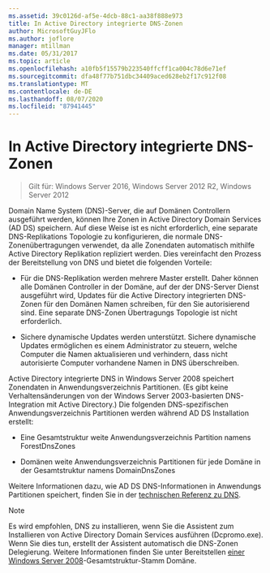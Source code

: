 ```yaml
---
ms.assetid: 39c0126d-af5e-4dcb-88c1-aa38f888e973
title: In Active Directory integrierte DNS-Zonen
author: MicrosoftGuyJFlo
ms.author: joflore
manager: mtillman
ms.date: 05/31/2017
ms.topic: article
ms.openlocfilehash: a10fb5f15579b223540ffcff1ca004c78d6e71ef
ms.sourcegitcommit: dfa48f77b751dbc34409aced628eb2f17c912f08
ms.translationtype: MT
ms.contentlocale: de-DE
ms.lasthandoff: 08/07/2020
ms.locfileid: "87941445"
---
```

# <a name="active-directory-integrated-dns-zones"></a>In Active Directory integrierte DNS-Zonen

> Gilt für: Windows Server 2016, Windows Server 2012 R2, Windows Server 2012

Domain Name System (DNS)-Server, die auf Domänen Controllern ausgeführt werden, können Ihre Zonen in Active Directory Domain Services (AD DS) speichern. Auf diese Weise ist es nicht erforderlich, eine separate DNS-Replikations Topologie zu konfigurieren, die normale DNS-Zonenübertragungen verwendet, da alle Zonendaten automatisch mithilfe Active Directory Replikation repliziert werden. Dies vereinfacht den Prozess der Bereitstellung von DNS und bietet die folgenden Vorteile:

- Für die DNS-Replikation werden mehrere Master erstellt. Daher können alle Domänen Controller in der Domäne, auf der der DNS-Server Dienst ausgeführt wird, Updates für die Active Directory integrierten DNS-Zonen für den Domänen Namen schreiben, für den Sie autorisierend sind. Eine separate DNS-Zonen Übertragungs Topologie ist nicht erforderlich.

- Sichere dynamische Updates werden unterstützt. Sichere dynamische Updates ermöglichen es einem Administrator zu steuern, welche Computer die Namen aktualisieren und verhindern, dass nicht autorisierte Computer vorhandene Namen in DNS überschreiben.

Active Directory integrierte DNS in Windows Server 2008 speichert Zonendaten in Anwendungsverzeichnis Partitionen. (Es gibt keine Verhaltensänderungen von der Windows Server 2003-basierten DNS-Integration mit Active Directory.) Die folgenden DNS-spezifischen Anwendungsverzeichnis Partitionen werden während AD DS Installation erstellt:

- Eine Gesamtstruktur weite Anwendungsverzeichnis Partition namens ForestDnsZones

- Domänen weite Anwendungsverzeichnis Partitionen für jede Domäne in der Gesamtstruktur namens DomainDnsZones

Weitere Informationen dazu, wie AD DS DNS-Informationen in Anwendungs Partitionen speichert, finden Sie in der [technischen Referenz zu DNS](/previous-versions/windows/it-pro/windows-server-2003/cc779926(v=ws.10)).

> [!NOTE]
> Es wird empfohlen, DNS zu installieren, wenn Sie die Assistent zum Installieren von Active Directory Domain Services ausführen (Dcpromo.exe). Wenn Sie dies tun, erstellt der Assistent automatisch die DNS-Zonen Delegierung. Weitere Informationen finden Sie unter Bereitstellen [einer Windows Server 2008](/previous-versions/windows/it-pro/windows-server-2008-r2-and-2008/cc731174(v=ws.10))-Gesamtstruktur-Stamm Domäne.
